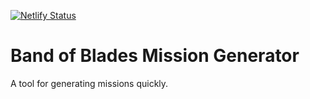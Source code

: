 [![Netlify Status](https://api.netlify.com/api/v1/badges/26b23476-e645-47a0-a08e-800ed60e6432/deploy-status)](https://app.netlify.com/sites/band-of-blades-missions/deploys)

# Band of Blades Mission Generator

A tool for generating missions quickly.
